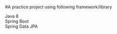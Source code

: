 #A practice project using following framework/library

Java 8<br/>
Spring Boot<br/>
Spring Data JPA<br/>